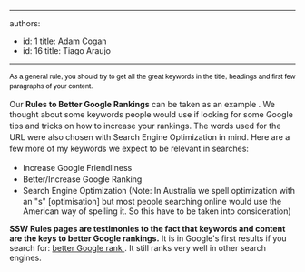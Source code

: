 

---
authors:
  - id: 1
    title: Adam Cogan
  - id: 16
    title: Tiago Araujo
---




<span class='intro'> <p><span style="color&#58;#000000;font-family&#58;verdana, sans-serif;font-size&#58;12px;line-height&#58;16.8px;">As a general rule, you should try to get all the great keywords in the title, headings and first few paragraphs of your content.</span></p> </span>

<p>Our <b>Rules to Better Google Rankings</b>&#160;can be taken as an example . We thought <span style="line-height&#58;20px;">about some keywords people would use if looking for some Google tips and tricks on how to increase your rankings. The words used for the URL were also&#160;chosen with Search Engine Optimization in mind. Here are a few more of my keywords we expect to be relevant in searches&#58;</span><br></p><ul><li><span style="line-height&#58;20px;">Increase Google Friendliness</span><br></li><li><span style="line-height&#58;20px;">Better/Increase Google Ranking</span><br></li><li><span style="line-height&#58;20px;">Search Engine Optimization (Note&#58; In Australia we spell optimization with an &quot;s&quot; [optimisation] but most people searching online would use the American way of spelling it. So this have to be taken into consideration)</span><br></li></ul><div><b>SSW Rules pages are testimonies&#160;to the fact that keywords and content are the keys to better Google rankings.</b>&#160;It is in Google's first results if you search for&#58;&#160;<a href="https&#58;//www.google.com/search?hl=en&amp;lr=&amp;ie=UTF-8&amp;oe=UTF-8&amp;q=better+google+rank&amp;gws_rd=cr%2cssl&amp;ei=_aM7VqivN4GJwgSuk4vYBA">better Google rank </a>.&#160;It still ranks very well in other search engines. <br></div>


